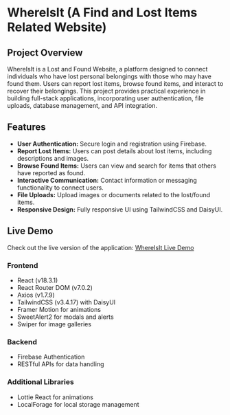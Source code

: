 # WhereIsIt (A Find and Lost Items Related Website)

## Project Overview

WhereIsIt is a Lost and Found Website, a platform designed to connect individuals who have lost personal belongings with those who may have found them. Users can report lost items, browse found items, and interact to recover their belongings. This project provides practical experience in building full-stack applications, incorporating user authentication, file uploads, database management, and API integration.

## Features

- **User Authentication:** Secure login and registration using Firebase.
- **Report Lost Items:** Users can post details about lost items, including descriptions and images.
- **Browse Found Items:** Users can view and search for items that others have reported as found.
- **Interactive Communication:** Contact information or messaging functionality to connect users.
- **File Uploads:** Upload images or documents related to the lost/found items.
- **Responsive Design:** Fully responsive UI using TailwindCSS and DaisyUI.

## Live Demo

Check out the live version of the application:
[WhereIsIt Live Demo](https://.com/c/676c937b-192c-8003-a5fa-9c2c0404c0f1)

### Frontend

- React (v18.3.1)
- React Router DOM (v7.0.2)
- Axios (v1.7.9)
- TailwindCSS (v3.4.17) with DaisyUI
- Framer Motion for animations
- SweetAlert2 for modals and alerts
- Swiper for image galleries

### Backend

- Firebase Authentication
- RESTful APIs for data handling

### Additional Libraries

- Lottie React for animations
- LocalForage for local storage management
